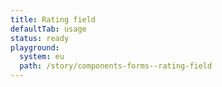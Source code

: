 ```yaml
---
title: Rating field
defaultTab: usage
status: ready
playground:
  system: eu
  path: /story/components-forms--rating-field
---
```

